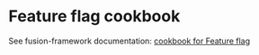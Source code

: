 # Feature flag cookbook

See fusion-framework documentation: [cookbook for Feature flag](https://equinor.github.io/fusion-framework/guide/app/feature-flag.html)
